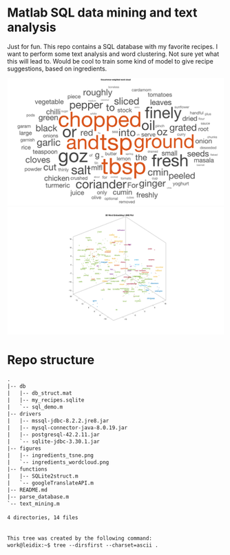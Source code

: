 # Matlab SQL data mining and text analysis

Just for fun.
This repo contains a SQL database with my favorite recipes. I want to perform some text analysis and word clustering. Not sure yet what this will lead to. Would be cool to train some kind of model to give recipe suggestions, based on ingredients.

<img src="figures/ingredients_wordcloud.png" width="1000">

<img src="figures/ingredients_tsne.png" width="1000">


# Repo structure

```
.
|-- db
|   |-- db_struct.mat
|   |-- my_recipes.sqlite
|   `-- sql_demo.m
|-- drivers
|   |-- mssql-jdbc-8.2.2.jre8.jar
|   |-- mysql-connector-java-8.0.19.jar
|   |-- postgresql-42.2.11.jar
|   `-- sqlite-jdbc-3.30.1.jar
|-- figures
|   |-- ingredients_tsne.png
|   `-- ingredients_wordcloud.png
|-- functions
|   |-- SQLite2struct.m
|   `-- googleTranslateAPI.m
|-- README.md
|-- parse_database.m
`-- text_mining.m

4 directories, 14 files


This tree was created by the following command:
work@leidix:~$ tree --dirsfirst --charset=ascii .
```

